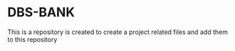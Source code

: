 # DBS-BANK
This is a repository is created to create a project related files and add them to this repository
